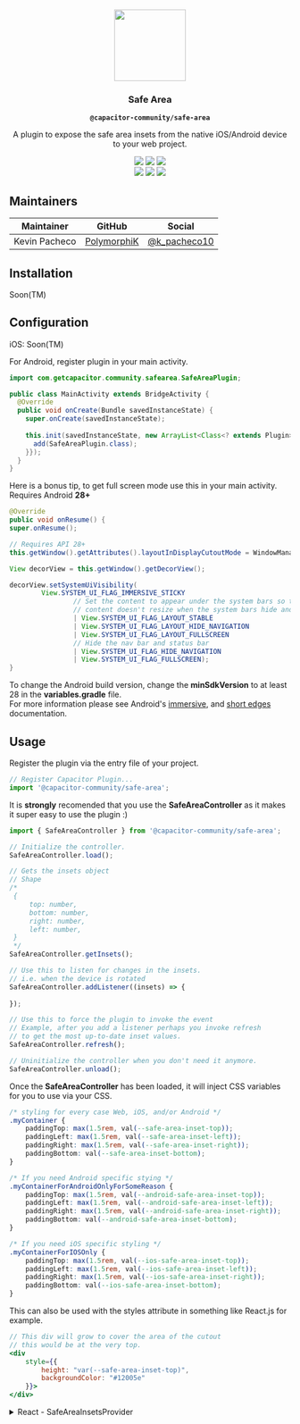 <p align="center"><br><img src="https://user-images.githubusercontent.com/236501/85893648-1c92e880-b7a8-11ea-926d-95355b8175c7.png" width="128" height="128" /></p>
<h3 align="center">Safe Area</h3>
<p align="center"><strong><code>@capacitor-community/safe-area</code></strong></p>
<p align="center">
  A plugin to expose the safe area insets from the native iOS/Android device to your web project.
</p>

<p align="center">
  <img src="https://img.shields.io/maintenance/yes/2020?style=flat-square" />
  <a href="https://github.com/capacitor-community/safe-area/actions?query=workflow%3A%22CI%22"><img src="https://img.shields.io/github/workflow/status/capacitor-community/safe-area/CI?style=flat-square" /></a>
  <a href="https://www.npmjs.com/package/@capacitor-community/safe-area"><img src="https://img.shields.io/npm/l/@capacitor-community/safe-area?style=flat-square" /></a>
<br>
  <a href="https://www.npmjs.com/package/@capacitor-community/safe-area"><img src="https://img.shields.io/npm/dw/@capacitor-community/safe-area?style=flat-square" /></a>
  <a href="https://www.npmjs.com/package/@capacitor-community/safe-area"><img src="https://img.shields.io/npm/v/@capacitor-community/safe-area?style=flat-square" /></a>
<!-- ALL-CONTRIBUTORS-BADGE:START - Do not remove or modify this section -->
<a href="#contributors-"><img src="https://img.shields.io/badge/all%20contributors-0-orange?style=flat-square" /></a>
<!-- ALL-CONTRIBUTORS-BADGE:END -->
</p>

## Maintainers

| Maintainer | GitHub | Social |
| -----------| -------| -------|
| Kevin Pacheco | [PolymorphiK](https://github.com/PolymorphiK) | [@k_pacheco10](https://twitter.com/k_pacheco10) |

## Installation

Soon(TM)

## Configuration

iOS: Soon(TM)

For Android, register plugin in your main activity.

```java
import com.getcapacitor.community.safearea.SafeAreaPlugin;

public class MainActivity extends BridgeActivity {
  @Override
  public void onCreate(Bundle savedInstanceState) {
	super.onCreate(savedInstanceState);
  
	this.init(savedInstanceState, new ArrayList<Class<? extends Plugin>>() {{
	  add(SafeAreaPlugin.class);
	}});
  }
}
```
Here is a bonus tip, to get full screen mode use this in your main activity. Requires Android **28+**

```java
@Override
public void onResume() {
super.onResume();

// Requires API 28+
this.getWindow().getAttributes().layoutInDisplayCutoutMode = WindowManager.LayoutParams.LAYOUT_IN_DISPLAY_CUTOUT_MODE_SHORT_EDGES;

View decorView = this.getWindow().getDecorView();

decorView.setSystemUiVisibility(
		View.SYSTEM_UI_FLAG_IMMERSIVE_STICKY
				// Set the content to appear under the system bars so that the
				// content doesn't resize when the system bars hide and show.
				| View.SYSTEM_UI_FLAG_LAYOUT_STABLE
				| View.SYSTEM_UI_FLAG_LAYOUT_HIDE_NAVIGATION
				| View.SYSTEM_UI_FLAG_LAYOUT_FULLSCREEN
				// Hide the nav bar and status bar
				| View.SYSTEM_UI_FLAG_HIDE_NAVIGATION
				| View.SYSTEM_UI_FLAG_FULLSCREEN);
}
  ```
To change the Android build version, change the **minSdkVersion** to at least 28 in the **variables.gradle** file. <br />
For more information please see Android's [immersive](https://developer.android.com/training/system-ui/immersive), and [short edges](https://developer.android.com/reference/android/view/WindowManager.LayoutParams#LAYOUT_IN_DISPLAY_CUTOUT_MODE_SHORT_EDGES) documentation.

## Usage
Register the plugin via the entry file of your project.

```javascript
// Register Capacitor Plugin...
import '@capacitor-community/safe-area';

```

It is **strongly** recomended that you use the **SafeAreaController** as it makes it super easy to use the plugin :)

```javascript
import { SafeAreaController } from '@capacitor-community/safe-area';

// Initialize the controller.
SafeAreaController.load();

// Gets the insets object
// Shape
/*
 {
     top: number,
     bottom: number,
     right: number,
     left: number,
 }
 */
SafeAreaController.getInsets();

// Use this to listen for changes in the insets.
// i.e. when the device is rotated
SafeAreaController.addListener((insets) => {
    
});

// Use this to force the plugin to invoke the event
// Example, after you add a listener perhaps you invoke refresh
// to get the most up-to-date inset values.
SafeAreaController.refresh();

// Uninitialize the controller when you don't need it anymore.
SafeAreaController.unload();
```

Once the **SafeAreaController** has been loaded, it will inject CSS variables for you to use via your CSS.

```css
/* styling for every case Web, iOS, and/or Android */
.myContainer {
	paddingTop: max(1.5rem, val(--safe-area-inset-top)); 
	paddingLeft: max(1.5rem, val(--safe-area-inset-left));
	paddingRight: max(1.5rem, val(--safe-area-inset-right));
	paddingBottom: val(--safe-area-inset-bottom);
}

/* If you need Android specific stying */
.myContainerForAndroidOnlyForSomeReason {
	paddingTop: max(1.5rem, val(--android-safe-area-inset-top)); 
	paddingLeft: max(1.5rem, val(--android-safe-area-inset-left));
	paddingRight: max(1.5rem, val(--android-safe-area-inset-right));
	paddingBottom: val(--android-safe-area-inset-bottom);
}

/* If you need iOS specific styling */
.myContainerForIOSOnly {
	paddingTop: max(1.5rem, val(--ios-safe-area-inset-top)); 
	paddingLeft: max(1.5rem, val(--ios-safe-area-inset-left));
	paddingRight: max(1.5rem, val(--ios-safe-area-inset-right));
	paddingBottom: val(--ios-safe-area-inset-bottom);
}
```

This can also be used with the styles attribute in something like React.js for example.
```jsx
// This div will grow to cover the area of the cutout
// this would be at the very top.
<div
	style={{
		height: "var(--safe-area-inset-top)",
		backgroundColor: "#12005e"
	}}>
</div>
```

<details>
  <summary>React - SafeAreaInsetsProvider</summary>
  
  Here is a component that can be used by React.js developers. This handles everything for you via the SafeAreaController. There is a hook you can use as well called **useSafeAreaInsetsState** which will return a JSON object with top, bottom, right, and left number properties.
  
```javascript 
import * as React from 'react';
import { SafeAreaController } from '@capacitor-community/safe-area';

const StateContext = React.createContext();

export const useSafeAreaInsetsState = () => {
	const context = React.useContext(StateContext);

	if(context === undefined)
		throw new Error("Cannot use 'useSafeAreaInsetsState' outside of a SafeAreaInsetsProvider!");
	
	return context;
}

const SafeAreaInsetsProvider = ({children}) => {
	const [state, setState] = React.useState({
		top: 0,
		bottom: 0,
		right: 0,
		left: 0
	});

	React.useState(() => {
		SafeAreaController.addListener((insets) => {
			setState(insets);
		});

		SafeAreaController.load();

		return () => {
			SafeAreaController.removeAllListeners();
			SafeAreaController.unload();
		}
	}, []);

	return (
		<StateContext.Provider value={state}>
			{children}
		</StateContext.Provider>
	)
};

export default SafeAreaInsetsProvider;
```

You can then use this provider ideally in the **index** file of your project.

```javascript
ReactDOM.render(
	<React.StrictMode>
		<SafeAreaInsetsProvider>
			<App />
		</SafeAreaInsetsProvider>
	</React.StrictMode>,
	document.getElementById('root')
);
```
</details>
